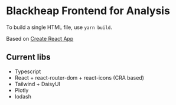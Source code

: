 # Blackheap Frontend for Analysis

To build a single HTML file, use `yarn build`.

Based on [Create React App](https://create-react-app.dev/)

## Current libs
- Typescript
- React + react-router-dom + react-icons (CRA based)
- Tailwind + DaisyUI
- Plotly
- lodash
